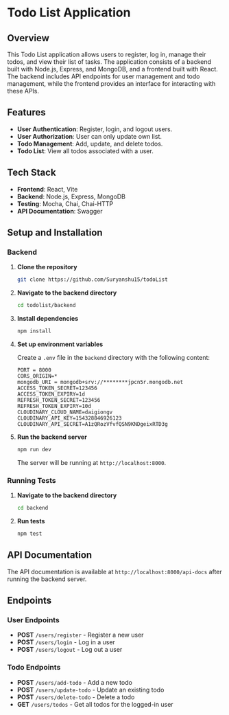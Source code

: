# Todo List Application

## Overview

This Todo List application allows users to register, log in, manage their todos, and view their list of tasks. The application consists of a backend built with Node.js, Express, and MongoDB, and a frontend built with React. The backend includes API endpoints for user management and todo management, while the frontend provides an interface for interacting with these APIs.

## Features

- **User Authentication**: Register, login, and logout users.
- **User Authorization**: User can only update own list.
- **Todo Management**: Add, update, and delete todos.
- **Todo List**: View all todos associated with a user.

## Tech Stack

- **Frontend**: React, Vite
- **Backend**: Node.js, Express, MongoDB
- **Testing**: Mocha, Chai, Chai-HTTP
- **API Documentation**: Swagger

## Setup and Installation

### Backend

1. **Clone the repository**

   ```bash
   git clone https://github.com/Suryanshu15/todoList
   ```

2. **Navigate to the backend directory**

   ```bash
   cd todolist/backend
   ```

3. **Install dependencies**

   ```bash
   npm install
   ```

4. **Set up environment variables**

   Create a `.env` file in the `backend` directory with the following content:

   ```env
   PORT = 8000
   CORS_ORIGIN=*
   mongodb_URI = mongodb+srv://********jpcn5r.mongodb.net
   ACCESS_TOKEN_SECRET=123456
   ACCESS_TOKEN_EXPIRY=1d
   REFRESH_TOKEN_SECRET=123456
   REFRESH_TOKEN_EXPIRY=10d
   CLOUDINARY_CLOUD_NAME=daigiongv
   CLOUDINARY_API_KEY=154328846926123
   CLOUDINARY_API_SECRET=A1zQRozVfvfQSN9KNDgeixRTD3g
   ```

5. **Run the backend server**

   ```bash
   npm run dev
   ```

   The server will be running at `http://localhost:8000`.

### Running Tests

1. **Navigate to the backend directory**

   ```bash
   cd backend
   ```

2. **Run tests**

   ```bash
   npm test
   ```

## API Documentation

The API documentation is available at `http://localhost:8000/api-docs` after running the backend server.

## Endpoints

### User Endpoints

- **POST** `/users/register` - Register a new user
- **POST** `/users/login` - Log in a user
- **POST** `/users/logout` - Log out a user

### Todo Endpoints

- **POST** `/users/add-todo` - Add a new todo
- **POST** `/users/update-todo` - Update an existing todo
- **POST** `/users/delete-todo` - Delete a todo
- **GET** `/users/todos` - Get all todos for the logged-in user
